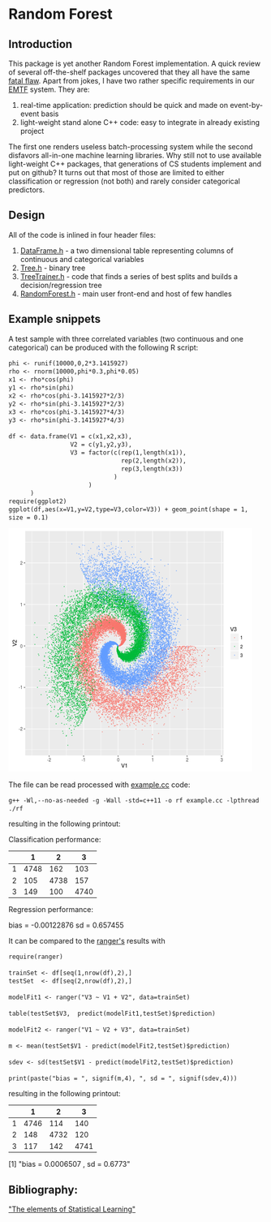 # Random Forest

## Introduction

This package is yet another Random Forest implementation.
A quick review of several off-the-shelf packages uncovered that they all have the same
[fatal flaw](http://www.drdobbs.com/windows/a-brief-history-of-windows-programming-r/225701475).
Apart from jokes, I have two rather specific requirements in our [EMTF](https://kkotov.github.io/emtf.html)
system. They are:
1) real-time application: prediction should be quick and made on event-by-event basis
2) light-weight stand alone C++ code: easy to integrate in already existing project

The first one renders useless batch-processing system while the second disfavors
all-in-one machine learning libraries. Why still not to use available light-weight C++
packages, that generations of CS students implement and put on github? It turns out
that most of those are limited to either classification or regression (not both)
and rarely consider categorical predictors.

## Design

All of the code is inlined in four header files:
1) [DataFrame.h](https://github.com/kkotov/ml/blob/master/DataFrame.h) - a two
dimensional table representing columns of continuous and categorical variables
2) [Tree.h](https://github.com/kkotov/ml/blob/master/Tree.h) - binary tree
3) [TreeTrainer.h](https://github.com/kkotov/ml/blob/master/TreeTrainer.h) - code
that finds a series of best splits and builds a decision/regression tree
4) [RandomForest.h](https://github.com/kkotov/ml/blob/master/RandomForest.h) -
main user front-end and host of few handles 

## Example snippets

A test sample with three correlated variables (two continuous and one categorical)
can be produced with the following R script:
```
phi <- runif(10000,0,2*3.1415927)
rho <- rnorm(10000,phi*0.3,phi*0.05)
x1 <- rho*cos(phi)
y1 <- rho*sin(phi)
x2 <- rho*cos(phi-3.1415927*2/3)
y2 <- rho*sin(phi-3.1415927*2/3)
x3 <- rho*cos(phi-3.1415927*4/3)
y3 <- rho*sin(phi-3.1415927*4/3)

df <- data.frame(V1 = c(x1,x2,x3),
                 V2 = c(y1,y2,y3),
                 V3 = factor(c(rep(1,length(x1)),
                               rep(2,length(x2)),
                               rep(3,length(x3))
                             )
                      )
      )
require(ggplot2)
ggplot(df,aes(x=V1,y=V2,type=V3,color=V3)) + geom_point(shape = 1, size = 0.1)

```
<img class=center src=one.png>

The file can be read processed with [example.cc](https://github.com/kkotov/ml/blob/master/example.cc) code:
```
g++ -Wl,--no-as-needed -g -Wall -std=c++11 -o rf example.cc -lpthread
./rf
```
resulting in the following printout:

Classification performance: 

&nbsp; |  1  |  2  |  3
-------|-----|-----|------
1      | 4748| 162 | 103
2      | 105 | 4738| 157
3      | 149 | 100 | 4740

Regression performance: 

bias = -0.00122876 sd = 0.657455

It can be compared to the [ranger's](https://github.com/imbs-hl/ranger) results with
```
require(ranger)

trainSet <- df[seq(1,nrow(df),2),]
testSet  <- df[seq(2,nrow(df),2),]

modelFit1 <- ranger("V3 ~ V1 + V2", data=trainSet)

table(testSet$V3,  predict(modelFit1,testSet)$prediction)

modelFit2 <- ranger("V1 ~ V2 + V3", data=trainSet)

m <- mean(testSet$V1 - predict(modelFit2,testSet)$prediction)

sdev <- sd(testSet$V1 - predict(modelFit2,testSet)$prediction)

print(paste("bias = ", signif(m,4), ", sd = ", signif(sdev,4)))
```
resulting in the following printout:

&nbsp; |  1  |  2  |  3
-------|-----|-----|------
1      | 4746| 114 | 140
2      | 148 | 4732| 120
3      | 117 | 142 | 4741

[1] "bias =  0.0006507 , sd =  0.6773"

## Bibliography:

["The elements of Statistical Learning"](http://web.stanford.edu/~hastie/ElemStatLearn/)
